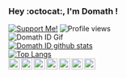 ### Hey :octocat:, I'm Domath !</h4>
<a href="https://saweria.co/domathjav69"><img src="https://img.shields.io/badge/Support-Me!-green.svg" alt="Support Me!"></a>
![Profile views](https://gpvc.arturio.dev/domathid)
<br />
![Domath ID Gif](https://user-images.githubusercontent.com/68462743/87853613-bbd57680-c935-11ea-86ce-6d8cdcd13d89.gif)
<br />
[![Domath ID github stats](https://github-readme-stats.vercel.app/api?username=domathid&show_icons=true&theme=vue)](https://github.com/domathid/)
<br />
[![Top Langs](https://github-readme-stats.vercel.app/api/top-langs/?username=domathid&layout=compact)](https://github.com/domathid/)
<br />
<a href="https://www.facebook.com/bangdomath.id">
  <img align="left" alt="BangDomath Facebook" width="22px" src="https://cdn.jsdelivr.net/npm/simple-icons@v3/icons/facebook.svg" />
</a>
<a href="https://dev.to/">
  <img align="left" alt="BangDomath Dev.to" width="22px" src="https://cdn.jsdelivr.net/npm/simple-icons@v3/icons/dev-dot-to.svg" />
</a>
<a href="https://twitter.com/BacotMath">
  <img align="left" alt="BangDomath Twitter" width="22px" src="https://cdn.jsdelivr.net/npm/simple-icons@v3/icons/twitter.svg" />
</a>
<a href="https://codepen.io/domathid">
  <img align="left" alt="BangDomath Codepen" width="22px" src="https://cdn.jsdelivr.net/npm/simple-icons@v3/icons/codepen.svg" />
</a>
<a href="https://stackoverflow.com/">
  <img align="left" alt="BangDomath StackOverflow" width="22px" src="https://cdn.jsdelivr.net/npm/simple-icons@v3/icons/stackoverflow.svg" />
</a>
<a href="https://www.reddit.com/u/domathjav69">
  <img align="left" alt="BangDomath Reddit" width="22px" src="https://cdn.jsdelivr.net/npm/simple-icons@v3/icons/reddit.svg" />
</a>
<a href="https://masdomath.my.id/">
 <img align="left" alt="BangDomath Blog" width="22px" src="https://cdn.jsdelivr.net/npm/simple-icons@v3/icons/blogger.svg" />
</a>
